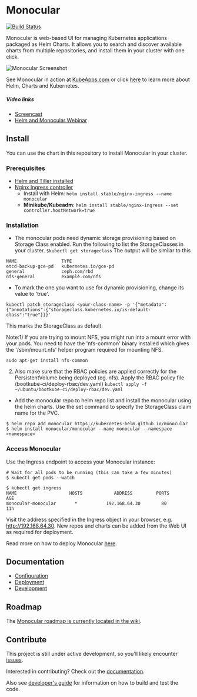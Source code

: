 # Monocular
[![Build
Status](https://travis-ci.org/kubernetes-helm/monocular.svg?branch=master)](https://travis-ci.org/kubernetes-helm/monocular)

Monocular is web-based UI for managing Kubernetes applications packaged as Helm
Charts. It allows you to search and discover available charts from multiple
repositories, and install them in your cluster with one click.

![Monocular Screenshot](docs/MonocularScreenshot.gif)

See Monocular in action at [KubeApps.com](https://kubeapps.com) or click [here](docs/about.md) to learn more about Helm, Charts and Kubernetes.

##### Video links
- [Screencast](https://www.youtube.com/watch?v=YoEbvDrI5ng)
- [Helm and Monocular Webinar](https://www.youtube.com/watch?v=u8kDkHgRbWQ)

## Install

You can use the chart in this repository to install Monocular in your cluster.

### Prerequisites
- [Helm and Tiller installed](https://github.com/kubernetes/helm/blob/master/docs/quickstart.md)
- [Nginx Ingress controller](https://kubeapps.com/charts/stable/nginx-ingress)
  - Install with Helm: `helm install stable/nginx-ingress --name monocular`
  - **Minikube/Kubeadm**: `helm install stable/nginx-ingress --set controller.hostNetwork=true`

### Installation
- The monocular pods need dynamic storage provisioning based on Storage Class enabled. Run the following to list the StorageClasses in your cluster.
`$kubectl get storageclass`
The output will be similar to this
```console
NAME                 TYPE
etcd-backup-gce-pd   kubernetes.io/gce-pd
general              ceph.com/rbd
nfs-general          example.com/nfs
```

- To mark the one you want to use for dynamic provisioning, change its value to 'true'.

`kubectl patch storageclass <your-class-name> -p '{"metadata": {"annotations":{"storageclass.kubernetes.io/is-default-class":"true"}}}'`

This marks the StorageClass as default.

Note:1) If you are trying to mount NFS, you might run into a mount error with your pods. You need to have the 'nfs-common' binary installed which gives the '/sbin/mount.nfs' helper program required for mounting NFS.

`sudo apt-get install nfs-common`

2) Also make sure that the RBAC policies are applied correctly for the PersistentVolume being deployed (eg. nfs). Apply the RBAC policy file (bootkube-ci/deploy-rbac/dev.yaml)
`kubectl apply -f ~/ubuntu/bootkube-ci/deploy-rbac/dev.yaml`

- Add the monocular repo to helm repo list and install the monocular using the helm charts. Use the set command to specify the StorageClass claim name for the PVC. 
```console
$ helm repo add monocular https://kubernetes-helm.github.io/monocular
$ helm install monocular/monocular --name monocular --namespace <namespace>
```

### Access Monocular

Use the Ingress endpoint to access your Monocular instance:

```console
# Wait for all pods to be running (this can take a few minutes)
$ kubectl get pods --watch

$ kubectl get ingress
NAME                    HOSTS            ADDRESS         PORTS      AGE
monocular-monocular       *           192.168.64.30        80        11h
```

Visit the address specified in the Ingress object in your browser, e.g. http://192.168.64.30. New repos and charts can be added from the Web UI as required for deployment.

Read more on how to deploy Monocular [here](deployment/monocular/README.md).

## Documentation

- [Configuration](deployment/monocular/README.md#configuration)
- [Deployment](deployment/monocular/README.md)
- [Development](docs/development.md)

## Roadmap

The [Monocular roadmap is currently located in the wiki](https://github.com/kubernetes-helm/monocular/wiki/Roadmap).

## Contribute

This project is still under active development, so you'll likely encounter
[issues](https://github.com/kubernetes-helm/monocular/issues).

Interested in contributing? Check out the [documentation](CONTRIBUTING.md).

Also see [developer's guide](docs/development.md) for information on how to
build and test the code.
